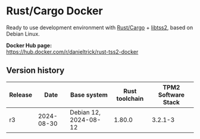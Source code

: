 Rust/Cargo Docker
=================

Ready to use development environment with [Rust/Cargo](https://www.rust-lang.org/) + [libtss2](https://github.com/tpm2-software/tpm2-tss), based on Debian Linux.

**Docker Hub page:**  
<https://hub.docker.com/r/danieltrick/rust-tss2-docker>


Version history
---------------

| **Release** | **Date**   | **Base system**       | **Rust toolchain** | **TPM2 Software Stack** |
| ----------- | ---------- | --------------------- | ------------------ | ----------------------- |
| r3          | 2024-08-30 | Debian 12, 2024-08-12 | 1.80.0             | 3.2.1-3                 |
